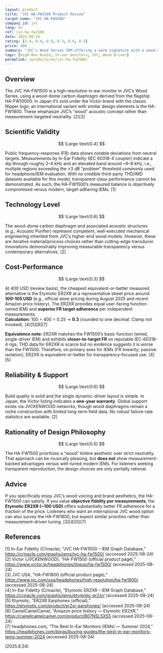 ```yaml
---
layout: product
title: "JVC HA-FW1500 Product Review"
target_name: "JVC HA-FW1500"
company_id: jvc
lang: en
ref: jvc-ha-fw1500
date: 2025-08-24
rating: [2.4, 0.4, 0.6, 0.3, 0.6, 0.5]
price: 400
summary: "JVC's Wood Series IEM offering a warm signature with a wood-carbon diaphragm, but it’s outclassed by objectively better-measuring options available for far less money"
tags: [High-Res Audio, In-ear monitors, JVC, Wood Driver]
permalink: /products/en/jvc-ha-fw1500/
---
```

## Overview

The JVC HA-FW1500 is a high-resolution in-ear monitor in JVC’s Wood Series, using a wood-dome carbon diaphragm derived from the flagship HA-FW10000. In Japan it’s sold under the Victor brand with the classic Nipper logo; an international variant with similar design elements is the HA-FW1800. These emphasize JVC’s “wood” acoustic concept rather than measurement-targeted neutrality. [2][3]

## Scientific Validity

$$ \Large \text{0.4} $$

Public frequency-response (FR) data shows notable deviations from neutral targets. Measurements by In-Ear Fidelity (IEC 60318-4 coupler) indicate a dip through roughly 2–4 kHz and an elevated band around ~6–8 kHz, i.e., multiple regions exceeding the ±3 dB “problem” threshold commonly used for headphone/IEM evaluation. With no credible third-party THD/IMD datasets available for this model, transparent-class performance cannot be demonstrated. As such, the HA-FW1500’s measured balance is objectively compromised versus modern, target-adhering IEMs. [1]

## Technology Level

$$ \Large \text{0.6} $$

The wood-dome carbon diaphragm and associated acoustic structures (e.g., Acoustic Purifier) represent competent, well-executed mechanical engineering inherited from JVC’s higher-end wood models. However, these are iterative material/process choices rather than cutting-edge transducer innovations demonstrably improving measurable transparency versus contemporary alternatives. [2]

## Cost-Performance

$$ \Large \text{0.3} $$

At 400 USD (review basis), the cheapest equivalent-or-better measured alternative is the Etymotic ER2XR at a representative street price around **100–105 USD** (e.g., official store pricing during August 2025 and recent Amazon price history). The ER2XR provides equal user-facing function (wired IEM) and **superior FR target adherence** per independent measurements.  
**Calculation:** 100 ÷ 400 = 0.25 → **0.3** (rounded to one decimal. Clamp not invoked). [4][5][6][7]

**Equivalence note:** ER2XR matches the FW1500’s basic function (wired, single-driver IEM) and exhibits **closer-to-target FR** on reputable IEC-60318-4 rigs; THD data for ER2XR is scarce but no evidence suggests it is worse than the FW1500. Therefore, on primary axes for IEMs (FR linearity; passive isolation), ER2XR is equivalent-or-better for transparency-focused use. [4][5]

## Reliability & Support

$$ \Large \text{0.6} $$

Build quality is solid and the single dynamic-driver layout is simple. In Japan, the Victor listing indicates a **one-year warranty**. Global support exists via JVCKENWOOD networks, though wood diaphragms remain a niche construction with limited long-term field data. No robust failure-rate statistics are available. [2]

## Rationality of Design Philosophy

$$ \Large \text{0.5} $$

The HA-FW1500 prioritizes a “wood” timbre aesthetic over strict neutrality. That approach can be musically pleasing, but **does not** show measurement-backed advantages versus well-tuned modern IEMs. For listeners seeking transparent reproduction, the design choices are only partially rational.

## Advice

If you specifically enjoy JVC’s wood voicing and brand aesthetics, the HA-FW1500 can satisfy. If you value **objective fidelity per measurements**, the **Etymotic ER2XR (~100 USD)** offers substantially better FR adherence for a fraction of the price. Listeners who want an international JVC wood option can also survey the HA-FW1800, but expect similar priorities rather than measurement-driven tuning. [3][4][5][7]

## References

[1] In-Ear Fidelity (Crinacle), “JVC HA-FW1500 – IEM Graph Database,” https://crinacle.com/graphs/iems/jvc-ha-fw1500/ (accessed 2025-08-24)  
[2] Victor (JVCKENWOOD), “HA-FW1500 (official product page),” https://www.victor.jp/headphones/lineup/ha-fw1500/ (accessed 2025-08-24)  
[3] JVC USA, “HA-FW1800 (official product page),” https://www.jvc.com/usa/headphones/high-resolution/ha-fw1800/ (accessed 2025-08-24)  
[4] In-Ear Fidelity (Crinacle), “Etymotic ER2XR – IEM Graph Database,” https://crinacle.com/graphs/iems/etymotic-er2xr/ (accessed 2025-08-24)  
[5] Etymotic, “ER2XR Earphones (official),” https://etymotic.com/product/er2xr-earphones/ (accessed 2025-08-24)  
[6] CamelCamelCamel, “Amazon price history — Etymotic ER2XR,” https://camelcamelcamel.com/product/B07NSL5XS5 (accessed 2025-08-24)  
[7] headphones.com, “The Best In-Ear Monitors (IEMs) — Summer 2024,” https://headphones.com/blogs/buying-guides/the-best-in-ear-monitors-iems-summer-2024 (accessed 2025-08-24)

(2025.8.24)

